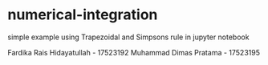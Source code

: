 # numerical-integration
simple example using Trapezoidal and Simpsons rule in jupyter notebook

Fardika Rais Hidayatullah - 17523192
Muhammad Dimas Pratama    - 17523195
